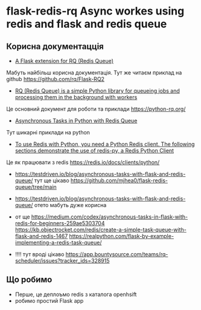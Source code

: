 # flask-redis-rq Async workes using redis and  flask and redis queue

## Корисна документацція

-  [A Flask extension for RQ (Redis Queue)](https://flask-rq2.readthedocs.io/en/latest/)

Мабуть найбільш корисна документація. Тут же читаєм приклад на github https://github.com/rq/Flask-RQ2

- [RQ (Redis Queue) is a simple Python library for queueing jobs and processing them in the background with workers](https://github.com/rq/rq)

Це основний документ для роботи та приклади https://python-rq.org/


- [Asynchronous Tasks in Python with Redis Queue](https://www.twilio.com/blog/asynchronous-tasks-in-python-with-redis-queue)

Тут шикарні приклади на python


- [To use Redis with Python, you need a Python Redis client. The following sections demonstrate the use of redis-py, a Redis Python Client](https://docs.redis.com/latest/rs/references/client_references/client_python/)

Це як працювати з redis https://redis.io/docs/clients/python/



- https://testdriven.io/blog/asynchronous-tasks-with-flask-and-redis-queue/
тут  ще цікаво https://github.com/mjhea0/flask-redis-queue/tree/main


- https://testdriven.io/blog/asynchronous-tasks-with-flask-and-redis-queue/ 
отето мабуть дуже корисна

- от ще
https://medium.com/codex/asynchronous-tasks-in-flask-with-redis-for-beginners-259ae5303704
https://kb.objectrocket.com/redis/create-a-simple-task-queue-with-flask-and-redis-1467
https://realpython.com/flask-by-example-implementing-a-redis-task-queue/

- !!!! тут вроді цікаво
https://app.bountysource.com/teams/rq-scheduler/issues?tracker_ids=328915
## Що робимо

- Перше, це деплоъмо redis з каталога openhsift
- робимо простий Flask app
